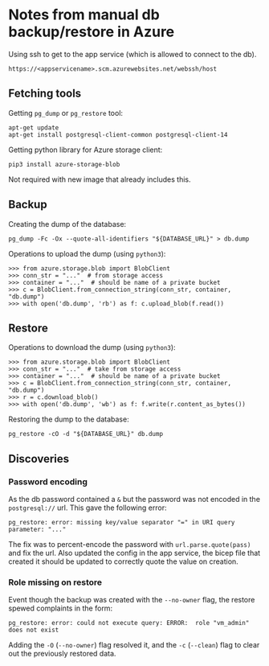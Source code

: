 # Notes from manual db backup/restore in Azure

Using ssh to get to the app service (which is allowed to connect to the db).

    https://<appservicename>.scm.azurewebsites.net/webssh/host


## Fetching tools

Getting `pg_dump` or `pg_restore` tool:

    apt-get update
    apt-get install postgresql-client-common postgresql-client-14

Getting python library for Azure storage client:

    pip3 install azure-storage-blob

Not required with new image that already includes this.


## Backup

Creating the dump of the database:

    pg_dump -Fc -Ox --quote-all-identifiers "${DATABASE_URL}" > db.dump

Operations to upload the dump (using `python3`):

    >>> from azure.storage.blob import BlobClient
    >>> conn_str = "..."  # from storage access
    >>> container = "..."  # should be name of a private bucket
    >>> c = BlobClient.from_connection_string(conn_str, container, "db.dump")
    >>> with open('db.dump', 'rb') as f: c.upload_blob(f.read())


## Restore

Operations to download the dump (using `python3`):

    >>> from azure.storage.blob import BlobClient
    >>> conn_str = "..."  # take from storage access
    >>> container = "..."  # should be name of a private bucket
    >>> c = BlobClient.from_connection_string(conn_str, container, "db.dump")
    >>> r = c.download_blob()
    >>> with open('db.dump', 'wb') as f: f.write(r.content_as_bytes())

Restoring the dump to the database:

    pg_restore -cO -d "${DATABASE_URL}" db.dump


## Discoveries

### Password encoding

As the db password contained a `&` but the password was not encoded in the
`postgresql://` url. This gave the following error:

    pg_restore: error: missing key/value separator "=" in URI query parameter: "..."

The fix was to percent-encode the password with `url.parse.quote(pass)` and fix the url. Also updated the config in the app service, the bicep file that created it should be updated to correctly quote the value on creation.


### Role missing on restore

Event though the backup was created with the `--no-owner` flag, the restore spewed complaints in the form:

    pg_restore: error: could not execute query: ERROR:  role "vm_admin" does not exist

Adding the `-O` (`--no-owner`) flag resolved it, and the `-c` (`--clean`) flag to clear out the previously restored data.
